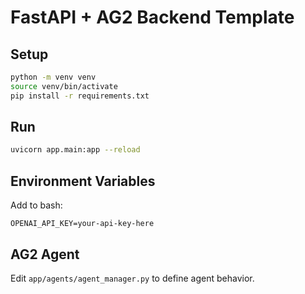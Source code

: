 # FastAPI + AG2 Backend Template

## Setup
```bash
python -m venv venv
source venv/bin/activate
pip install -r requirements.txt
```

## Run
```bash
uvicorn app.main:app --reload
```

## Environment Variables
Add to bash: 
```
OPENAI_API_KEY=your-api-key-here
```

## AG2 Agent
Edit `app/agents/agent_manager.py` to define agent behavior.
